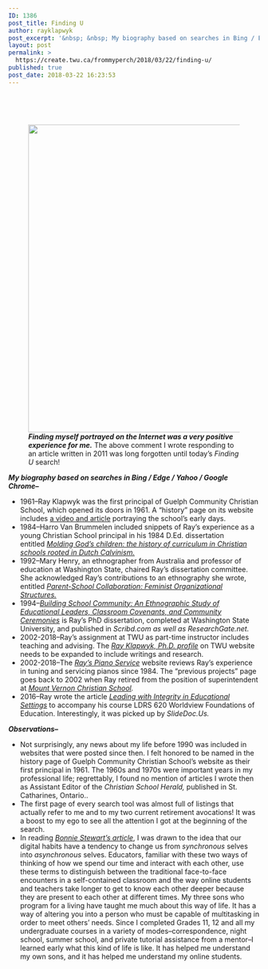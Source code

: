 ```yaml
---
ID: 1386
post_title: Finding U
author: rayklapwyk
post_excerpt: '&nbsp; &nbsp; My biography based on searches in Bing / Edge / Yahoo / Google Chrome&ndash; 1961&ndash;Ray Klapwyk was the [&hellip;]'
layout: post
permalink: >
  https://create.twu.ca/frommyperch/2018/03/22/finding-u/
published: true
post_date: 2018-03-22 16:23:53
---
```

&nbsp;

&nbsp;
<figure id="attachment_134" style="max-width: 987px" class="wp-caption aligncenter"><img class="wp-image-134 size-full" src="http://create.twu.ca/frommyperch/files/2018/03/180322-Banner-Comment-in-2011-2.png" alt="" width="987" height="617" srcset="https://create.twu.ca/frommyperch/files/2018/03/180322-Banner-Comment-in-2011-2.png 987w, https://create.twu.ca/frommyperch/files/2018/03/180322-Banner-Comment-in-2011-2-300x188.png 300w, https://create.twu.ca/frommyperch/files/2018/03/180322-Banner-Comment-in-2011-2-768x480.png 768w" sizes="(max-width: 987px) 100vw, 987px" />

<figcaption class="wp-caption-text"><em><strong>Finding myself portrayed on the Internet was a very positive experience for me.</strong></em> The above comment I wrote responding to an article written in 2011 was long forgotten until today&#8217;s <em>Finding U </em>search!</figcaption>

</figure>
<em><strong>My biography based on searches in Bing / Edge / Yahoo / Google Chrome&#8211;</strong></em>

<ul>
<li>1961&#8211;Ray Klapwyk was the first principal of Guelph Community Christian School, which opened its doors in 1961. A &#8220;history&#8221; page on its website includes <a href="https://guelphccs.ca/history/"  rel="noopener">a video and article</a> portraying the school&#8217;s early days.</li>
<li>1984&#8211;Harro Van Brummelen included snippets of Ray&#8217;s experience as a young Christian School principal in his 1984 D.Ed. dissertation entitled <em><a href="https://open.library.ubc.ca/cIRcle/collections/ubctheses/831/items/1.0054665"  rel="noopener">Molding God&#8217;s children: the history of curriculum in Christian schools rooted in Dutch Calvinism.</a></em></li>
<li>1992&#8211;Mary Henry, an ethnographer from Australia and professor of education at Washington State, chaired Ray&#8217;s dissertation committee. She acknowledged Ray&#8217;s contributions to an ethnography she wrote, entitled <em><a href="https://books.google.com/books?id=ZTLIUqwaCccC&amp;pg=PR14&amp;lpg=PR14&amp;dq=Ray+Klapwyk&amp;source=bl&amp;ots=RZJe5_B19D&amp;sig=9Kjl86OISPYnaL3jtYz-E9aOQkU&amp;hl=en&amp;sa=X&amp;ved=0ahUKEwjfnLvX4YDaAhVEtFMKHd3UDQAQ6AEIhQEwDw#v=onepage&amp;q=Ray%20Klapwyk&amp;f=false"  rel="noopener">Parent-School Collaboration: Feminist Organizational Structures.</a></em></li>
<li>1994&#8211;<em><a href="https://www.researchgate.net/publication/259864981_BUILDING_SCHOOL_COMMUNITY_AN_ETHNOGRAPHIC_STUDY_OF_EDUCATIONAL_LEADERS_CLASSROOM_COVENANTS_and_COMMUNITY_CEREMONIES_A_dissertation_submitted_in_partial_fulfillment_of_The_requirements_for_the_degree_o"  rel="noopener">Building School Community: An Ethnographic Study of Educational Leaders, Classroom Covenants, and Community Ceremonies</a></em> is Ray&#8217;s PhD dissertation, completed at Washington State University, and published in <em>Scribd.com as well as ResearchGate.net.</em></li>
<li>2002-2018&#8211;Ray&#8217;s assignment at TWU as part-time instructor includes teaching and advising. The <a href="https://www.twu.ca/profile/r-ray-klapwyk"  rel="noopener"><em>Ray Klapwyk, Ph.D. profile</em></a> on TWU website needs to be expanded to include writings and research.</li>
<li>2002-2018&#8211;The <em><a href="http://www.rayspiano.com/"  rel="noopener">Ray&#8217;s Piano Service</a> </em>website reviews Ray&#8217;s experience in tuning and servicing pianos since 1984. The &#8220;previous projects&#8221; page goes back to 2002 when Ray retired from the position of superintendent at <em><a href="http://www.mountvernonchristian.org/"  rel="noopener">Mount Vernon Christian School</a>.</em></li>
<li>2016&#8211;Ray wrote the article <em><a href="https://www.slidedoc.us/the-philosophy-of-money.html?utm_source=klapwyk-r-ray-2016-feb-leading-with-integrity-in-educational-settings-leadership-mentoring-leadership"  rel="noopener">Leading with Integrity in Educational Settings</a> </em>to accompany his course LDRS 620 Worldview Foundations of Education. Interestingly, it was picked up by <em>SlideDoc.Us.</em></li>
</ul>

<strong><em>Observations&#8211;</em></strong>

<ul>
<li>Not surprisingly, any news about my life before 1990 was included in websites that were posted since then. I felt honored to be named in the history page of Guelph Community Christian School&#8217;s website as their first principal in 1961. The 1960s and 1970s were important years in my professional life; regrettably, I found no mention of articles I wrote then as Assistant Editor of the <em>Christian School Herald, </em>published in St. Catharines, Ontario..</li>
<li>The first page of every search tool was almost full of listings that actually refer to me and to my two current retirement avocations! It was a boost to my ego to see all the attention I got at the beginning of the search.</li>
<li>In reading <a href="http://theory.cribchronicles.com/2012/05/06/digital-identities-six-key-selves/"  rel="noopener"><em>Bonnie Stewart&#8217;s article</em></a>, I was drawn to the idea that our digital habits have a tendency to change us from <em>synchronous </em>selves into <em>asynchronous </em>selves. Educators, familiar with these two ways of thinking of how we spend our time and interact with each other, use these terms to distinguish between the traditional face-to-face encounters in a self-contained classroom and the way online students and teachers take longer to get to know each other deeper because they are present to each other at different times. My three sons who program for a living have taught me much about this way of life. It has a way of altering you into a person who must be capable of multitasking in order to meet others&#8217; needs. Since I completed Grades 11, 12 and all my undergraduate courses in a variety of modes&#8211;correspondence, night school, summer school, and private tutorial assistance from a mentor&#8211;I learned early what this kind of life is like. It has helped me understand my own sons, and it has helped me understand my online students.</li>
</ul>